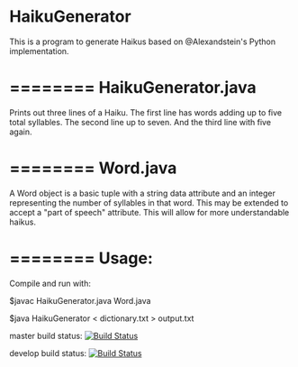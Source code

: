 # HaikuGenerator
This is a program to generate Haikus based on @Alexandstein's Python implementation.

========
HaikuGenerator.java
========
Prints out three lines of a Haiku.
The first line has words adding up to five total syllables. 
The second line up to seven.
And the third line with five again.

========
Word.java
========
A Word object is a basic tuple with a string data attribute and an integer representing the number of syllables in that word. 
This may be extended to accept a "part of speech" attribute. This will allow for more understandable haikus.

========
Usage:
========
Compile and run with:

$javac HaikuGenerator.java Word.java

$java HaikuGenerator < dictionary.txt > output.txt


master build status:
[![Build Status](https://travis-ci.org/CaseyChesshir/HaikuGenerator.png?branch=master)](https://travis-ci.org/CaseyChesshir/HaikuGenerator)

develop build status:
[![Build Status](https://travis-ci.org/CaseyChesshir/HaikuGenerator.png?branch=develop)](https://travis-ci.org/CaseyChesshir/HaikuGenerator)
